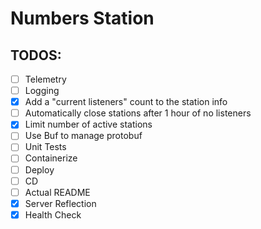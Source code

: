 # Numbers Station

## TODOS:
- [ ] Telemetry
- [ ] Logging
- [x] Add a "current listeners" count to the station info
- [ ] Automatically close stations after 1 hour of no listeners
- [x] Limit number of active stations
- [ ] Use Buf to manage protobuf
- [ ] Unit Tests
- [ ] Containerize
- [ ] Deploy
- [ ] CD
- [ ] Actual README
- [x] Server Reflection
- [x] Health Check
